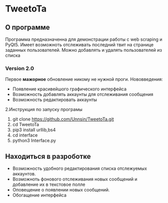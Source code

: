 # TweetoTa
## О программе
Программа предназначенна для демонстрации работы с web scraping и PyQt5. 
Имеет возможноть отслеживать последний твит на странице заданных пользователей. Можно добавлять и удалять пользователей из списка

### Version 2.0
Первое **мажорное**   обновление никому не нужной проги.
Нововведения: 

 - Появление красивейшого графического интерфейса
 - Возможность добавлять аккаунты для отслеживания сообщения
 - Возможность редактировать аккаунты

 

2.Инструкция по запуску програмы

1. git clone https://github.com/Unnsin/TweetoTa.git 
2. cd TweetoTa
3. pip3 install urllib,bs4
4. cd interface
5. python3 Interface.py

## Находиться в разроботке

 - Возможность удобного редактирования списка отслежуемых аккаунтов.
 - Возможноть фонового отслеживания новых сообщений и добавление их в текстовое полле
 - Оповещение о появлении новых сообщений.
 - Обогащение интерфейса